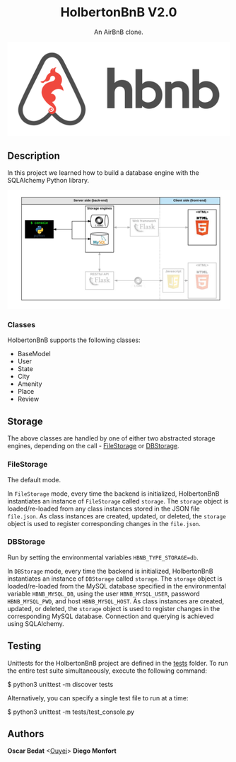 <h1 align="center">HolbertonBnB V2.0</h1>
<p align="center">An AirBnB clone.</p>

<p align="center">
  <img src="https://github.com/Ouyei/AirBnB_clone/blob/master/images/hbnb%20img.png"
	    alt="HolbertonBnB logo">
</p>

## Description

In this project we learned how to build a database engine with the SQLAlchemy Python library. 

<p align="center">
  <img src="https://github.com/Ouyei/AirBnB_clone/blob/master/images/hbnb_step2.png"
	    alt="HolbertonBnB logo">
</p>

### Classes

HolbertonBnB supports the following classes:

* BaseModel
* User
* State
* City
* Amenity
* Place
* Review

## Storage

The above classes are handled by one of either two abstracted storage engines,
depending on the call - [FileStorage](./models/engine/file_storage.py) or
[DBStorage](./models/engine/db_storage.py).

### FileStorage

The default mode.

In `FileStorage` mode, every time the backend is initialized, HolbertonBnB
instantiates an instance of `FileStorage` called `storage`. The `storage`
object is loaded/re-loaded from any class instances stored in the JSON file
`file.json`. As class instances are created, updated, or deleted, the
`storage` object is used to register corresponding changes in the `file.json`.

### DBStorage

Run by setting the environmental variables `HBNB_TYPE_STORAGE=db`.

In `DBStorage` mode, every time the backend is initialized, HolbertonBnB
instantiates an instance of `DBStorage` called `storage`. The `storage` object
is loaded/re-loaded from the MySQL database specified in the environmental variable
`HBNB_MYSQL_DB`, using the user `HBNB_MYSQL_USER`, password `HBNB_MYSQL_PWD`, and
host `HBNB_MYSQL_HOST`. As class instances are created, updated, or deleted, the
`storage` object is used to register changes in the corresponding MySQL database.
Connection and querying is achieved using SQLAlchemy.

## Testing

Unittests for the HolbertonBnB project are defined in the [tests](./tests)
folder. To run the entire test suite simultaneously, execute the following command:


$ python3 unittest -m discover tests


Alternatively, you can specify a single test file to run at a time:


$ python3 unittest -m tests/test_console.py

## Authors

**Oscar Bedat** <[Ouyei](https://github.com/Ouyei)>
**Diego Monfort**
